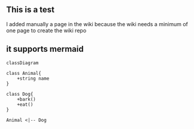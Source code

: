 ## This is a test
I added manually a page in the wiki because the wiki needs a minimum of one page to create the wiki repo

## it supports mermaid

```mermaid
classDiagram

class Animal{
    +string name
}

class Dog{
    +bark()
    +eat()
}

Animal <|-- Dog
```